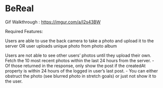 # BeReal



Gif Walkthrough : https://imgur.com/a/I2s43BW

Required Features:


Users are able to use the back camera to take a photo and upload it to the server OR user uploads unique photo from photo album

Users are not able to see other users’ photos until they upload their own.
Fetch the 10 most recent photos within the last 24 hours from the server. - Of those returned in the response, only show the post if the createdAt property is within 24 hours of the logged in user’s last post. - You can either obstruct the photo (see blurred photo in stretch goals) or just not show it to the user.
